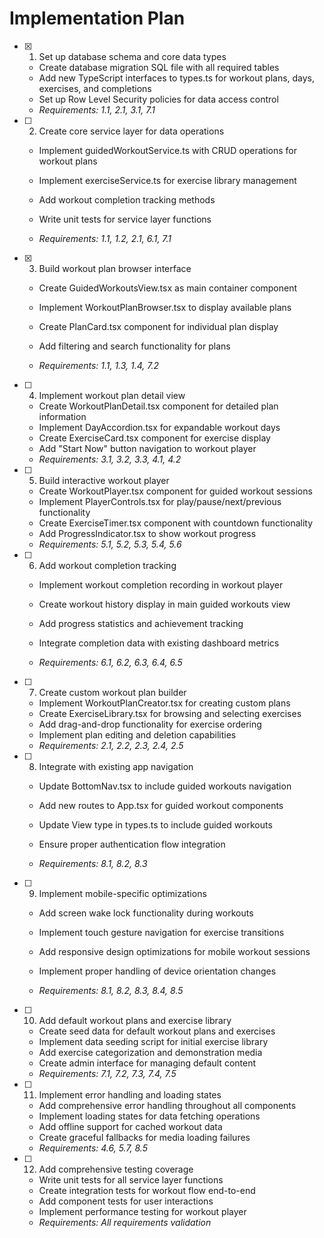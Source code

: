 # Implementation Plan

- [x] 1. Set up database schema and core data types



  - Create database migration SQL file with all required tables
  - Add new TypeScript interfaces to types.ts for workout plans, days, exercises, and completions
  - Set up Row Level Security policies for data access control
  - _Requirements: 1.1, 2.1, 3.1, 7.1_







- [ ] 2. Create core service layer for data operations
  - Implement guidedWorkoutService.ts with CRUD operations for workout plans

  - Implement exerciseService.ts for exercise library management
  - Add workout completion tracking methods
  - Write unit tests for service layer functions
  - _Requirements: 1.1, 1.2, 2.1, 6.1, 7.1_


- [x] 3. Build workout plan browser interface

  - Create GuidedWorkoutsView.tsx as main container component
  - Implement WorkoutPlanBrowser.tsx to display available plans
  - Create PlanCard.tsx component for individual plan display
  - Add filtering and search functionality for plans





  - _Requirements: 1.1, 1.3, 1.4, 7.2_



- [ ] 4. Implement workout plan detail view
  - Create WorkoutPlanDetail.tsx component for detailed plan information
  - Implement DayAccordion.tsx for expandable workout days
  - Create ExerciseCard.tsx component for exercise display
  - Add "Start Now" button navigation to workout player
  - _Requirements: 3.1, 3.2, 3.3, 4.1, 4.2_

- [ ] 5. Build interactive workout player
  - Create WorkoutPlayer.tsx component for guided workout sessions
  - Implement PlayerControls.tsx for play/pause/next/previous functionality
  - Create ExerciseTimer.tsx component with countdown functionality
  - Add ProgressIndicator.tsx to show workout progress
  - _Requirements: 5.1, 5.2, 5.3, 5.4, 5.6_

- [ ] 6. Add workout completion tracking
  - Implement workout completion recording in workout player
  - Create workout history display in main guided workouts view





  - Add progress statistics and achievement tracking
  - Integrate completion data with existing dashboard metrics

  - _Requirements: 6.1, 6.2, 6.3, 6.4, 6.5_

- [ ] 7. Create custom workout plan builder
  - Implement WorkoutPlanCreator.tsx for creating custom plans
  - Create ExerciseLibrary.tsx for browsing and selecting exercises
  - Add drag-and-drop functionality for exercise ordering
  - Implement plan editing and deletion capabilities
  - _Requirements: 2.1, 2.2, 2.3, 2.4, 2.5_

- [ ] 8. Integrate with existing app navigation
  - Update BottomNav.tsx to include guided workouts navigation


  - Add new routes to App.tsx for guided workout components
  - Update View type in types.ts to include guided workouts
  - Ensure proper authentication flow integration
  - _Requirements: 8.1, 8.2, 8.3_

- [ ] 9. Implement mobile-specific optimizations
  - Add screen wake lock functionality during workouts
  - Implement touch gesture navigation for exercise transitions
  - Add responsive design optimizations for mobile workout sessions
  - Implement proper handling of device orientation changes




  - _Requirements: 8.1, 8.2, 8.3, 8.4, 8.5_

- [ ] 10. Add default workout plans and exercise library
  - Create seed data for default workout plans and exercises
  - Implement data seeding script for initial exercise library
  - Add exercise categorization and demonstration media
  - Create admin interface for managing default content
  - _Requirements: 7.1, 7.2, 7.3, 7.4, 7.5_

- [ ] 11. Implement error handling and loading states
  - Add comprehensive error handling throughout all components
  - Implement loading states for data fetching operations
  - Add offline support for cached workout data
  - Create graceful fallbacks for media loading failures
  - _Requirements: 4.6, 5.7, 8.5_

- [ ] 12. Add comprehensive testing coverage
  - Write unit tests for all service layer functions
  - Create integration tests for workout flow end-to-end
  - Add component tests for user interactions
  - Implement performance testing for workout player
  - _Requirements: All requirements validation_